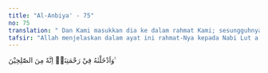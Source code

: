 ```yaml
---
title: "Al-Anbiya' - 75"
no: 75
translation: " Dan Kami masukkan dia ke dalam rahmat Kami; sesungguhnya dia termasuk golongan orang yang saleh."
tafsir: "Allah menjelaskan dalam ayat ini rahmat-Nya kepada Nabi Lut a.s., dengan memasukkannya ke dalam lingkungan rahmat-Nya. Maksudnya ialah bahwa Nabi Lut termasuk orang-orang yang dikasihi dan disayangi Allah, sehingga ia menjadi salah seorang penghuni surga-Nya.\n\nAllah berfirman kepada surga, \"Kamu adalah rahmat-Ku, dengan kaulah Aku rahmati orang-orang yang Aku kehendaki di antara hamba-hambaKu.\" (Riwayat al-Bukhari)\n\nAkhirnya, pada ujung ayat ini Allah menjelaskan apa sebabnya dia mengaruniakan rahmat yang begitu besarnya kepada Nabi Lut yaitu karena dia termasuk dalam golongan hamba-hamba Allah yang saleh yang selalu menaati perintah dan larangan Allah."
---
```


وَاَدْخَلْنٰهُ فِيْ رَحْمَتِنَاۗ اِنَّهٗ مِنَ الصّٰلِحِيْنَ ࣖ 
